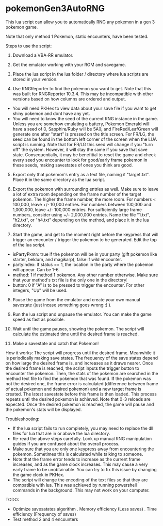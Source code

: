 # pokemonGen3AutoRNG

This lua script can allow you to automatically RNG any pokemon in a gen 3 pokemon game.

Note that only method 1 Pokemon, static encounters, have been tested.

Steps to use the script:
1. Download a VBA-RR emulator.

2. Get the emulator working with your ROM and savegame.

3. Place the lua script in the lua folder / directory where lua scripts are stored in your version.

4. Use RNGReporter to find the pokemon you want to get. Note that this was built for RNGReporter 10.3.4. This may be incompatible with other versions based on how columns are ordered and output.
- You will need PKHex to view data about your save file if you want to get shiny pokemon and dont have any yet.
- You will need to know the seed of the current RNG instance in the game. Unless you are somehow emulating a battery, Pokemon Emerald will have a seed of 0, Sapphire/Ruby will be 5A0, and FireRed/LeafGreen will generate one after "start" is pressed on the title screen. For FR/LG, the seed can be found in the bottom left corner of the screen when the LUA script is running. Note that for FR/LG this seed will change if you "turn off" the system. However, it will stay the same if you save that save state. Consequentially, it may be benefitial to reset the game and check every seed you encounter to look for good/early frame pokemon in these seeds, making savestates of ones you think are good.
  
5. Export only that pokemon's entry as a text file, naming it "target.txt". Place it in the same directory as the lua script.

6. Export the pokemon with surrounding entries as well. Make sure to leave a lot of extra room depending on the frame number of the target pokemon. The higher the frame number, the more room. For numbers < 100,000, leave +/- 10,000 entries. For numbers between 100,000 and 1,000,000, leave +/- 100,000 entries. For sufficiently large frame numbers, consider using +/- 2,000,000 entries. Name the file "1.txt", "h2.txt", or "h4.txt" depending on the method, and place it in the lua directory.

7. Start the game, and get to the moment right before the keypress that will trigger an encounter / trigger the pokemon to be generated. Edit the top of the lua script.
- isPartyPkmn: true if the pokemon will be in your party (gift pokemon like starter, beldum, and magikarp), false if wild encounter.
- partyIndex: If status == 1, the location in the party where the pokemon will appear. Can be 1-6.
- method: 1 if method 1 pokemon. Any other number otherwise. Make sure that your method's txt file is the only one in the directory!
- button: 0 if "A" is to be pressed to trigger the encounter. For other integers, "Up" will be used.

8. Pause the game from the emulator and create your own manual savestate (just incase something goes wrong :) ).

9. Run the lua script and unpause the emulator. You can make the game speed as fast as possible.

10. Wait until the game pauses, showing the pokemon. The script will calculate the estimated time until the desired frame is reached.

11. Make a savestate and catch that Pokemon!

How it works: 
The script will progress until the desired frame. Meanwhile it is periodically making save states. The frequency of the save states depend on how large the desired frame is, and increases as it draws nearer. Once the desired frame is reached, the script inputs the trigger button to encounter the pokemon. Then, the stats of the pokemon are searched in the method text file to find the pokemon that was found. If the pokemon was not the desired one, the frame error is calculated (difference between frame of actual pokemon and desired pokemon) and a new target frame is created. The latest savestate before this frame is then loaded. This process repeats until the desired pokemon is achieved. Note that 0-3 reloads are expected. Once the desired pokemon is reached, the game will pause and the pokemon's stats will be displayed.

Troubleshooting:
- If the lua script fails to run completely, you may need to replace the dll files for lua that are in or above the lua directory.
- Re-read the above steps carefully. Look up manual RNG manipulation guides if you are confused about the overall process.
- Make sure that you are only one keypress away from encountering the pokemon. Sometimes this is calculated while talking to someone.
- Note that the frame error tends to increase as the current frame increases, and as the game clock increases. This may cause a very early frame to be unobtainable. You can try to fix this issue by changing the game clock in PKHex.
- The script will change the encoding of the text files so that they are compatible with lua. This was achieved by running powershell commands in the background. This may not work on your computer.

TODO:
- Optimize savesatates algorithm
  . Memory efficiency (Less saves)
  . Time efficiency (Frequency of saves)
- Test method 2 and 4 encounters
